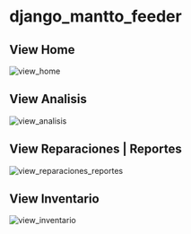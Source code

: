 # django_mantto_feeder

## View Home
![view_home](https://github.com/user-attachments/assets/a1f59560-eb0e-4717-a028-85c8128d453f)

## View Analisis
![view_analisis](https://github.com/user-attachments/assets/e6b8c96e-f231-44eb-bd6a-d52f94dea0ef)

## View Reparaciones | Reportes 
![view_reparaciones_reportes](https://github.com/user-attachments/assets/8a0a3fdb-db9c-4732-8a78-2177c68db725)

## View Inventario
![view_inventario](https://github.com/user-attachments/assets/3ae1daac-4cdb-4fbc-a1e3-0b9c68eb76f5)
